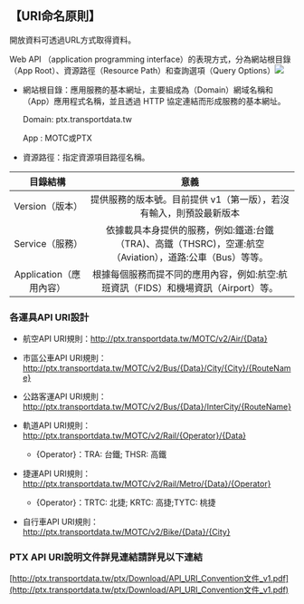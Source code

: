 ## 【URI命名原則】


開放資料可透過URL方式取得資料。

Web API （application programming interface）的表現方式，分為網站根目錄（App Root）、資源路徑（Resource Path）和查詢選項（Query Options）![ ](https://ptx.transportdata.tw/PTX/Content/Images/sample_06.jpg)



- 網站根目錄：應用服務的基本網址，主要組成為（Domain）網域名稱和（App）應用程式名稱，並且透過 HTTP 協定連結而形成服務的基本網址。

    Domain: ptx.transportdata.tw

     App : MOTC或PTX
     
- 資源路徑：指定資源項目路徑名稱。
 

| 目錄結構 |  意義  |
| :--: | :--------: |
|  Version（版本）|提供服務的版本號。目前提供 v1（第一版），若沒有輸入，則預設最新版本 |
| Service（服務）|依據載具本身提供的服務，例如:鐵道:台鐵（TRA)、高鐵（THSRC)，空運:航空（Aviation），道路:公車（Bus）等等。|
| Application（應用內容）| 根據每個服務而提不同的應用內容，例如:航空:航班資訊（FIDS）和機場資訊（Airport）等。|


###  各運具API URI設計 

- 航空API URI規則：http://ptx.transportdata.tw/MOTC/v2/Air/{Data}

- 市區公車API URI規則：http://ptx.transportdata.tw/MOTC/v2/Bus/{Data}/City/{City}/{RouteName}

- 公路客運API URI規則：http://ptx.transportdata.tw/MOTC/v2/Bus/{Data}/InterCity/{RouteName}

- 軌道API URI規則：http://ptx.transportdata.tw/MOTC/v2/Rail/{Operator}/{Data}
  + {Operator}：TRA: 台鐵; THSR: 高鐵

- 捷運API URI規則：http://ptx.transportdata.tw/MOTC/v2/Rail/Metro/{Data}/{Operator}
  + {Operator}：TRTC: 北捷; KRTC: 高捷;TYTC: 桃捷

- 自行車API URI規則：http://ptx.transportdata.tw/MOTC/v2/Bike/{Data}/{City}


### PTX API URI說明文件詳見連結請詳見以下連結

   [http://ptx.transportdata.tw/ptx/Download/API_URI_Convention文件_v1.pdf](http://ptx.transportdata.tw/ptx/Download/API_URI_Convention文件_v1.pdf)
